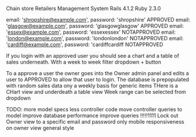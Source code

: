 Chain store Retailers Management System
Rails 4.1.2
Ruby 2.3.0


email: 'shropshire@example.com', password: 'shropshire'     APPROVED
email: 'glasgow@example.com', password: 'glasgowglasgow'    APPROVED
email: 'essex@example.com', password: 'essexessex'          NOTAPPROVED
email: 'london@example.com', password: 'londonlondon'       NOTAPPROVED
email: 'cardiff@example.com', password: 'cardiffcardiff     NOTAPPROVED

If you login with an approved user you should see a chart and a table of sales underneath. With a week to week filter dropdown + button

To a approve a user the owner goes into the Owner admin panel and edits a user to APPROVED to allow that user to login.
The database is prepopulated with random sales data ony a weekly basis for generic items
THere is a CHart view and underdeath a table view
Week range can be selected from dropdown

TODO: 
more model specs
less controller code
move controller queries to model
improve database performance
improve queries !!!!!1111
Lock out Owner view to a specific email and password only
mobile responsiveness on owner view
general style
